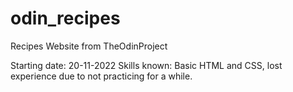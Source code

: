 # odin_recipes
Recipes Website from TheOdinProject

Starting date: 20-11-2022
Skills known: Basic HTML and CSS, lost experience due to not practicing for a while.